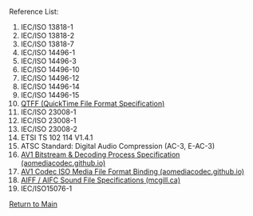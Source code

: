 Reference List:
1. IEC/ISO 13818-1
2. IEC/ISO 13818-2
3. IEC/ISO 13818-7
4. IEC/ISO 14496-1
5. IEC/ISO 14496-3
6. IEC/ISO 14496-10
7. IEC/ISO 14496-12
8. IEC/ISO 14496-14
9. IEC/ISO 14496-15
10. [QTFF (QuickTime File Format Specification)](#https://developer.apple.com/library/archive/documentation/QuickTime/QTFF/QTFFPreface/qtffPreface.html)
11. IEC/ISO 23008-1
12. IEC/ISO 23008-1
13. IEC/ISO 23008-2
14. ETSI TS 102 114 V1.4.1
15. ATSC Standard: Digital Audio Compression (AC-3, E-AC-3)
16.  [AV1 Bitstream & Decoding Process Specification (aomediacodec.github.io)](https://aomediacodec.github.io/av1-spec/av1-spec.pdf)
17. [AV1 Codec ISO Media File Format Binding (aomediacodec.github.io)](https://aomediacodec.github.io/av1-isobmff/)
18. [AIFF / AIFC Sound File Specifications (mcgill.ca)](http://www-mmsp.ece.mcgill.ca/Documents/AudioFormats/AIFF/AIFF.html)
19. IEC/ISO15076-1



[Return to Main](../Readme.md)
